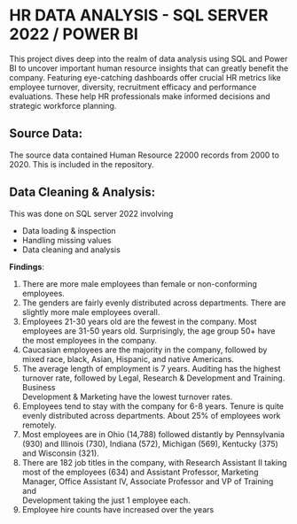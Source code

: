 # HR DATA ANALYSIS - SQL SERVER 2022 / POWER BI
This project dives deep into the realm of data analysis using SQL and Power BI to uncover important human resource insights that can greatly benefit the company.
Featuring eye-catching dashboards offer crucial HR metrics like employee turnover, diversity, recruitment efficacy and performance evaluations. These help HR 
professionals make informed decisions and strategic workforce planning.

## Source Data:
The source data contained Human Resource 22000 records from 2000 to 2020. This is included in the repository.

## Data Cleaning & Analysis:
This was done on SQL server 2022 involving
- Data loading & inspection
- Handling missing values
- Data cleaning and analysis

**Findings**:
1. There are more male employees than female or non-conforming employees.
2. The genders are fairly evenly distributed across departments. There are slightly more male employees overall.
3. Employees 21-30 years old are the fewest in the company. Most employees are 31-50 years old. Surprisingly, the age    group 50+ have the most employees in the company.
4. Caucasian employees are the majority in the company, followed by mixed race, black, Asian, Hispanic, and native       Americans.
5. The average length of employment is 7 years.
   Auditing has the highest turnover rate, followed by Legal, Research & Development and Training. Business         
   Development & Marketing have the lowest turnover rates.
6. Employees tend to stay with the company for 6-8 years. Tenure is quite evenly distributed across departments.
   About 25% of employees work remotely.
7. Most employees are in Ohio (14,788) followed distantly by Pennsylvania (930) and Illinois (730), Indiana (572),       Michigan (569), Kentucky (375) and Wisconsin (321).
8. There are 182 job titles in the company, with Research Assistant II taking most of the employees (634) and            Assistant Professor, Marketing Manager, Office Assistant IV, Associate Professor and VP of Training and           
   Development taking the just 1 employee each.
9. Employee hire counts have increased over the years
